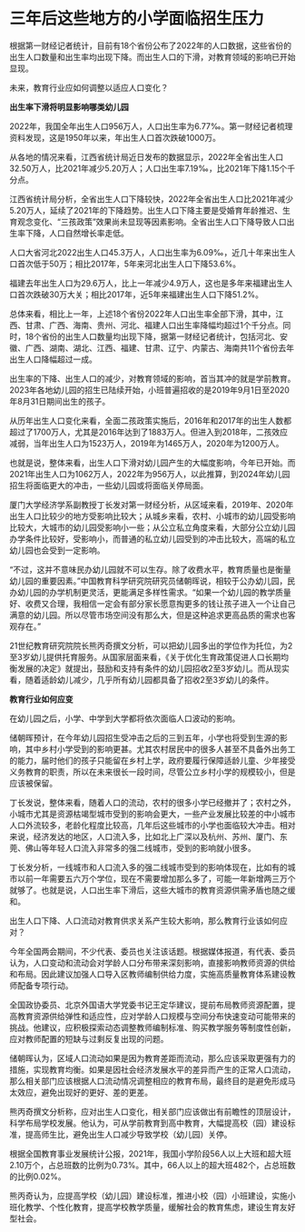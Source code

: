 # 三年后这些地方的小学面临招生压力

根据第一财经记者统计，目前有18个省份公布了2022年的人口数据，这些省份的出生人口数量和出生率均出现下降。而出生人口的下滑，对教育领域的影响已开始显现。

未来，教育行业应如何调整以适应人口变化？

**出生率下滑将明显影响哪类幼儿园**

2022年，我国全年出生人口956万人，人口出生率为6.77‰。第一财经记者梳理资料发现，这是1950年以来，年出生人口首次跌破1000万。

从各地的情况来看，江西省统计局近日发布的数据显示，2022年全省出生人口32.50万人，比2021年减少5.20万人；人口出生率7.19‰，比2021年下降1.15个千分点。

江西省统计局分析，全省出生人口下降较快，2022年全省出生人口比2021年减少5.20万人，延续了2021年的下降趋势。出生人口下降主要是受婚育年龄推迟、生育观念变化、“三孩政策”效果尚未显现等因素影响。全省出生人口下降导致人口出生率下降，人口自然增长率走低。

人口大省河北2022出生人口45.3万人，人口出生率为6.09‰，近几十年来出生人口首次低于50万；相比2017年，5年来河北出生人口下降53.6%。

福建去年出生人口为29.6万人，比上一年减少4.9万人，这也是多年来福建出生人口首次跌破30万大关；相比2017年，近5年来福建出生人口下降51.2%。

总体来看，相比上一年，上述18个省份2022年人口出生率全部下滑，其中，江西、甘肃、广西、海南、贵州、河北、福建人口出生率降幅均超过1个千分点。同时，18个省份的出生人口数量均出现下降，据第一财经记者统计，包括河北、安徽、广西、湖南、湖北、江西、福建、甘肃、辽宁、内蒙古、海南共11个省份去年出生人口降幅超过一成。

出生率的下降、出生人口的减少，对教育领域的影响，首当其冲的就是学前教育。2023年各地幼儿园的招生已陆续开始，小班普遍招收的是2019年9月1日至2020年8月31日期间出生的孩子。

从历年出生人口变化来看，全面二孩政策实施后，2016年和2017年的出生人数都超过了1700万人，尤其是2016年达到了1883万人。但进入到2018年，二孩效应减弱，当年出生人口为1523万人，2019年为1465万人，2020年为1200万人。

也就是说，整体来看，出生人口下滑对幼儿园产生的大幅度影响，今年已开始。而2021年出生人口为1062万人，2022年为956万人，以此推算，到2024年幼儿园招生将面临更大的冲击，一些幼儿园或将面临关停局面。

厦门大学经济学系副教授丁长发对第一财经分析，从区域来看，2019年、2020年出生人口比较少的地方受影响比较大；从城乡来看，农村、小城市的幼儿园受影响比较大，大城市的幼儿园受影响小一些；从公立私立角度来看，大部分公立幼儿园办学条件比较好，受影响小，而普通的私立幼儿园受到的冲击比较大，高端的私立幼儿园也会受到一定影响。

“不过，这并不意味民办幼儿园就不可以生存。除了收费水平，教育质量也是衡量幼儿园的重要因素。”中国教育科学研究院研究员储朝晖说，相较于公办幼儿园，民办幼儿园的办学机制更灵活，更能满足多样性需求。“如果一个幼儿园的教学质量好、收费又合理，我相信一定会有部分家长愿意掏更多的钱让孩子进入一个让自己满意的幼儿园。所以尽管市场空间没有那么大，但是这种追求更高品质的需求也客观存在。”

21世纪教育研究院院长熊丙奇撰文分析，可以把幼儿园多出的学位作为托位，为2至3岁幼儿提供托育服务。从国家层面来看，《关于优化生育政策促进人口长期均衡发展的决定》就提出，鼓励和支持有条件的幼儿园招收2至3岁幼儿。而从现实看，随着适龄幼儿减少，几乎所有幼儿园都具备了招收2至3岁幼儿的条件。

**教育行业如何应变**

在幼儿园之后，小学、中学到大学都将依次面临人口波动的影响。

储朝晖预计，在今年幼儿园招生受冲击之后的三到五年，小学也将受到生源的影响，其中乡村小学受到的影响更甚。尤其农村居民中的很多人甚至不具备外出务工的能力，届时他们的孩子只能留在乡村上学，政府要履行保障适龄儿童、少年接受义务教育的职责，所以在未来很长一段时间，尽管公立乡村小学的规模较小，但是应该被保留。

丁长发说，整体来看，随着人口的流动，农村的很多小学已经撤并了；农村之外，小城市尤其是资源枯竭型城市受到的影响会更大，一些产业发展比较差的中小城市人口外流较多，老龄化程度比较高，几年后这些城市的小学也面临较大冲击。相对来说，经济发达的地区，人口流入多，比如北上广深以及杭州、苏州、厦门、东莞、佛山等年轻人口流入非常多的强二线城市，受到的影响就小很多。

丁长发分析，一线城市和人口流入多的强二线城市受到的影响体现在，比如有的城市以前一年需要五六万个学位，现在不需要增加那么多了，可能一年新增两三万个就够了。也就是说，人口出生率下滑后，这些大城市的教育资源供需矛盾也随之缓和。

出生人口下降、人口流动对教育供求关系产生较大影响，那么教育行业该如何应对？

今年全国两会期间，不少代表、委员也关注该话题。根据媒体报道，有代表、委员认为，人口变动和流动会对学龄人口分布带来深刻影响，直接影响教师资源的供给和布局。因此建议加强人口导入区教师编制供给力度，实施高质量教育体系建设教师配备专项行动。

全国政协委员、北京外国语大学党委书记王定华建议，提前布局教师资源配置，提高教育资源供给弹性和适应性，应对学龄人口规模与空间分布快速变动可能带来的挑战。他建议，应积极探索动态调整教师编制标准、购买教学服务等制度性创新，应对教师配置的短缺与过剩反复出现的问题。

储朝晖认为，区域人口流动如果是因为教育差距而流动，那么应该采取更强有力的措施，实现教育均衡。如果是因社会经济发展水平的差异而产生的正常人口流动，那么相关部门应该根据人口流动情况调整相应的教育布局，最终目的是避免形成马太效应，避免出现好的更好、差的更差。

熊丙奇撰文分析称，应对出生人口变化，相关部门应该做出有前瞻性的顶层设计，科学布局学校发展。他认为，可从学前教育到高中教育，大幅提高校（园）建设标准，提高师生比，避免出生人口减少导致学校（幼儿园）关停。

根据全国教育事业发展统计公报，2021年，我国小学阶段56人以上大班和超大班2.10万个，占总班数的比例为0.73%。其中，66人以上的超大班482个，占总班数的比例0.02%。

熊丙奇认为，应提高学校（幼儿园）建设标准，推进小校（园）小班建设，实施小班化教学、个性化教育，提高学校教学质量，缓解社会的教育焦虑，建设生育友好型社会。

